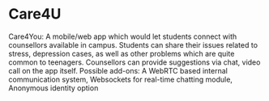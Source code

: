 # Care4U
Care4You: A mobile/web app which would let students connect with counsellors available in campus. Students can share their issues related to stress, depression cases, as well as other problems which are quite common to teenagers. Counsellors can provide suggestions via chat, video call on the app itself. Possible add-ons: A WebRTC based internal communication system, Websockets for real-time chatting module, Anonymous identity option
